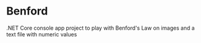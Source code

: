 # Benford

.NET Core console app project to play with Benford's Law on images and a text file with numeric values